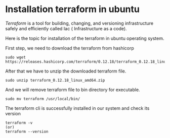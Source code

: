 # Installation terraform in ubuntu

 _Terraform_ is a tool for building, changing, and versioning infrastructure safely and efficiently called Iac \( Infrastructure as a code\).

Here is the topic for installation of the terraform in ubuntu operating system.

First step, we need to download the terraform from hashicorp 

```text
sudo wget https://releases.hashicorp.com/terraform/0.12.18/terraform_0.12.18_linux_amd64.zip
```

After that we have to unzip the downloaded terraform file.

```text
sudo unzip terraform_0.12.18_linux_amd64.zip
```

And we will remove terraform file to bin directory for executable.

```text
sudo mv terraform /usr/local/bin/
```

The terraform cli is successfully installed in our system and check its version

```text
terraform -v 
(or)
terraform --version
```

